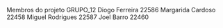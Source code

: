 Membros do projeto GRUPO_12 Diogo Ferreira 22586 Margarida Cardoso 22458 Miguel Rodrigues 22587 Joel Barro 22460

